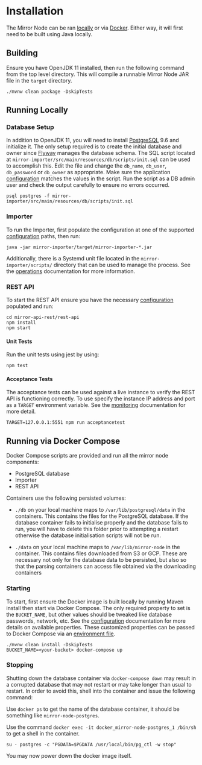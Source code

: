 # Installation

The Mirror Node can be ran [locally](#running-locally) or via [Docker](#running-via-docker-compose).
Either way, it will first need to be built using Java locally.

## Building

Ensure you have OpenJDK 11 installed, then run the following command from the top level directory. This will
compile a runnable Mirror Node JAR file in the `target` directory.

```console
./mvnw clean package -DskipTests
```

## Running Locally

### Database Setup

In addition to OpenJDK 11, you will need to install [PostgreSQL](https://postgresql.org) 9.6 and initialize it. The only
setup required is to create the initial database and owner since [Flyway](https://flywaydb.org) manages the
database schema. The SQL script located at `mirror-importer/src/main/resources/db/scripts/init.sql` can be used to
accomplish this. Edit the file and change the `db_name`, `db_user`, `db_password` or `db_owner` as appropriate.
Make sure the application [configuration](configuration.md) matches the values in the script. Run the script as a DB
admin user and check the output carefully to ensure no errors occurred.

```console
psql postgres -f mirror-importer/src/main/resources/db/scripts/init.sql
```

### Importer

To run the Importer, first populate the configuration at one of the supported
[configuration](configuration.md) paths, then run:

```console
java -jar mirror-importer/target/mirror-importer-*.jar
```

Additionally, there is a Systemd unit file located in the `mirror-importer/scripts/` directory that can be used to
manage the process. See the [operations](operations.md) documentation for more information.

### REST API

To start the REST API ensure you have the necessary [configuration](configuration.md) populated and run:

```console
cd mirror-api-rest/rest-api
npm install
npm start
```

#### Unit Tests

Run the unit tests using jest by using:

```console
npm test
```

#### Acceptance Tests

The acceptance tests can be used against a live instance to verify the REST API is functioning correctly. To use specify
the instance IP address and port as a `TARGET` environment variable. See the
[monitoring](../rest-api/monitoring/README.md) documentation for more detail.

```console
TARGET=127.0.0.1:5551 npm run acceptancetest
```

## Running via Docker Compose

Docker Compose scripts are provided and run all the mirror node components:

-   PostgreSQL database
-   Importer
-   REST API

Containers use the following persisted volumes:

-   `./db` on your local machine maps to `/var/lib/postgresql/data` in the containers. This contains the files for the
    PostgreSQL database. If the database container fails to initialise properly and the database fails to run, you will have
    to delete this folder prior to attempting a restart otherwise the database initialisation scripts will not be run.

-   `./data` on your local machine maps to `/var/lib/mirror-node` in the container. This contains files downloaded from S3
    or GCP. These are necessary not only for the database data to be persisted, but also so that the parsing containers can
    access file obtained via the downloading containers

### Starting

To start, first ensure the Docker image is built locally by running Maven install then start via Docker Compose. The
only required property to set is the `BUCKET_NAME`, but other values should be tweaked like database passwords, network,
etc.
See the [configuration](configuration.md) documentation for more details on available properties. These customized
properties can be passed to Docker Compose via an
[environment file](https://docs.docker.com/compose/compose-file/#env_file).

```console
./mvnw clean install -DskipTests
BUCKET_NAME=<your-bucket> docker-compose up
```

### Stopping

Shutting down the database container via `docker-compose down` may result in a corrupted database that may not restart
or may take longer than usual to restart. In order to avoid this, shell into the container and issue the following command:

Use `docker ps` to get the name of the database container, it should be something like `mirror-node-postgres`.

Use the command `docker exec -it docker_mirror-node-postgres_1 /bin/sh` to get a shell in the container.

`su - postgres -c "PGDATA=$PGDATA /usr/local/bin/pg_ctl -w stop"`

You may now power down the docker image itself.
